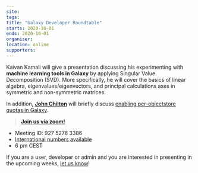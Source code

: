 ```yaml
---
site: 
tags:
title: "Galaxy Developer Roundtable"
starts: 2020-10-01
ends: 2020-10-01
organiser:
location: online
supporters:
---
```


Kaivan Kamali will give a presentation discussing his experimenting with __machine learning tools in Galaxy__ by applying Singular Value Decomposition (SVD). More specifically, he will cover the basics of linear algebra, eigenvalues/eigenvectors, and principal calculations axes in symmetric and non-symmetric matrices.

In addition, [**John Chilton**](https://galaxyproject.org/people/john-chilton/) will briefly discuss [enabling per-objectstore quotas in Galaxy](https://github.com/galaxyproject/galaxy/pull/10221).


> [**Join us via zoom!**]([https://psu.zoom.us/j/92752763386](https://psu.zoom.us/j/92752763386))
- Meeting ID: 927 5276 3386
- [International numbers available](https://psu.zoom.us/u/acsPCWIZGV)
- 6 pm CEST

If you are a user, developer or admin and you are interested in presenting in the upcoming weeks, [let us know](https://docs.google.com/forms/d/e/1FAIpQLScIGEFHYn46d9PvVNDUWXyK50lMckiRvvCi_kJuvPkd5T6tNg/viewform)! 